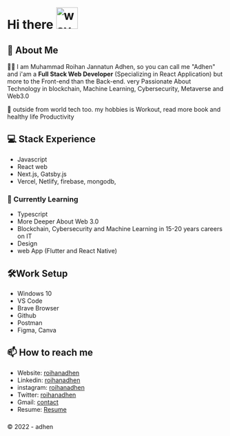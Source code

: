 # Hi there <img src="https://raw.githubusercontent.com/nixin72/nixin72/master/wave.gif" alt="waves" style="width:50px; height:50px" />

## 🚀 About Me

👨‍💻 I am Muhammad Roihan Jannatun Adhen, so you can call me "Adhen" and i'am a **Full Stack Web Developer** (Specializing in React Application) but more to the Front-end than the Back-end. very Passionate About Technology in blockchain, Machine Learning, Cybersecurity, Metaverse and Web3.0

📍 outside from world tech too. my hobbies is Workout, read more book and healthy life Productivity

## 💻 Stack Experience
- Javascript
- React web
- Next.js, Gatsby.js
- Vercel, Netlify, firebase, mongodb, 

### 📌 Currently Learning
- Typescript
- More Deeper About Web 3.0
- Blockchain, Cybersecurity and Machine Learning in 15-20 years careers on IT
- Design 
- web App (Flutter and React Native)

## 🛠️Work Setup 
* Windows 10
* VS Code
* Brave Browser
* Github 
* Postman
* Figma, Canva 

## 📫 How to reach me
- Website: [roihanadhen](https://roihanadhen.xyz)
- Linkedin: [roihanadhen](https://www.linkedin.com/in/roihanadhen/)
- instagram: [roihanadhen](https://www.instagram.com/roihanadhen/)
- Twitter: [roihanadhen](https://twitter.com/MRoihanJ_Adhen)
- Gmail: [contact](mailto:mroihanadhen@gmail.com)
- Resume: [Resume](https://drive.google.com/drive/folders/1xUtRko0hoT7J3fXV8TZX73mU_0mdJkEi?usp=sharing)

###
©️ 2022 - adhen
